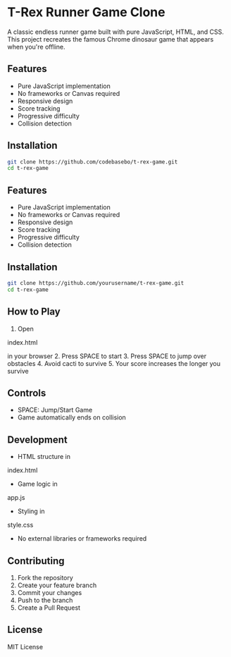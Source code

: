 # T-Rex Runner Game Clone

A classic endless runner game built with pure JavaScript, HTML, and CSS. This project recreates the famous Chrome dinosaur game that appears when you're offline.

## Features
- Pure JavaScript implementation
- No frameworks or Canvas required
- Responsive design
- Score tracking
- Progressive difficulty
- Collision detection

## Installation
```bash
git clone https://github.com/codebasebo/t-rex-game.git
cd t-rex-game
```

## Features
- Pure JavaScript implementation
- No frameworks or Canvas required
- Responsive design
- Score tracking
- Progressive difficulty
- Collision detection

## Installation
```bash
git clone https://github.com/yourusername/t-rex-game.git
cd t-rex-game
```

## How to Play
1. Open 

index.html

 in your browser
2. Press SPACE to start
3. Press SPACE to jump over obstacles
4. Avoid cacti to survive
5. Your score increases the longer you survive

## Controls
- SPACE: Jump/Start Game
- Game automatically ends on collision

## Development
- HTML structure in 

index.html


- Game logic in 

app.js


- Styling in 

style.css


- No external libraries or frameworks required


## Contributing
1. Fork the repository
2. Create your feature branch
3. Commit your changes
4. Push to the branch
5. Create a Pull Request

## License
MIT License
```
